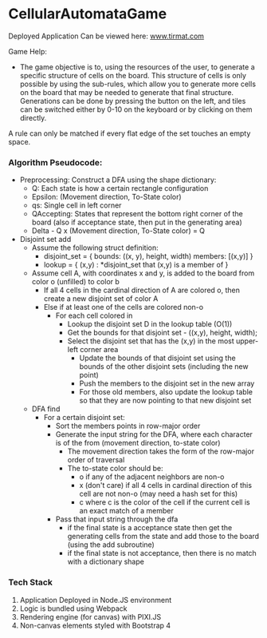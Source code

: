 # CellularAutomataGame

Deployed Application Can be viewed here: www.tirmat.com

Game Help:
- The game objective is to, using the resources of the user, to generate a specific structure of cells on the board. This structure of cells
is only possible by using the sub-rules, which allow you to generate more cells on the board that may be needed to generate that final structure.
Generations can be done by pressing the button on the left, and tiles can be switched either by 0-10 on the keyboard or by clicking on them directly.

A rule can only be matched if every flat edge of the set touches an empty space. 

### Algorithm Pseudocode:

- Preprocessing: Construct a DFA using the shape dictionary:
	- Q: Each state is how a certain rectangle configuration 
	- Epsilon: (Movement direction, To-State color)
	- qs: Single cell in left corner
	- QAccepting: States that represent the bottom right corner of the board (also if acceptance state, then put in the generating area)
	- Delta - Q x (Movement direction, To-State color) = Q
- Disjoint set add 
	- Assume the following struct definition:
		- disjoint_set = 
		{
		bounds: ((x, y), height, width)
		members: [(x,y)]
		}
		- lookup = 
		{
		(x,y) : *disjoint_set that (x,y) is a member of
		}
	- Assume cell A, with coordinates x and y, is added to the board from color o (unfilled)  to color b
		- If all 4 cells in the cardinal direction of A are colored o, then create a new disjoint set of color A
		- Else if at least one of the cells are colored non-o
			- For each cell colored in
				- Lookup the disjoint set D in the lookup table (O(1))
				- Get the bounds for that disjoint set - ((x,y), height, width);
				- Select the disjoint set that has the (x,y) in the most upper-left corner area
					- Update the bounds of that disjoint set using the bounds of the other disjoint sets (including the new point)
					- Push the members to the disjoint set in the new array
					- For those old members, also update the lookup table so that they are now pointing to that new disjoint set
	- DFA find
		- For a certain disjoint set:
			- Sort the members points in row-major order
			- Generate the input string for the DFA, where each character is of the from (movement direction, to-state color)
				- The movement direction takes the form of the row-major order of traversal
				- The to-state color should be:
					- o if any of the adjacent neighbors are non-o
					- x (don't care) if all 4 cells in cardinal direction of this cell are not non-o (may need a hash set for this)
					- c where c is the color of the cell if the current cell is an exact match of a member
			- Pass that input string through the dfa
				- if the final state is a acceptance state then get the generating cells from the state and add those to the board (using the add subroutine)
				- if the final state is not acceptance, then there is no match with a dictionary shape
				
### Tech Stack

1. Application Deployed in Node.JS environment
2. Logic is bundled using Webpack
3. Rendering engine (for canvas) with PIXI.JS
4. Non-canvas elements styled with Bootstrap 4
